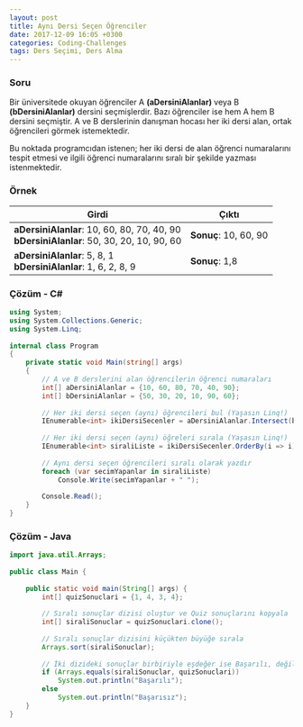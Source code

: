 ```yaml
---
layout: post
title: Aynı Dersi Seçen Öğrenciler
date: 2017-12-09 16:05 +0300
categories: Coding-Challenges
tags: Ders Seçimi, Ders Alma
---
```

### Soru
Bir üniversitede okuyan öğrenciler A **(aDersiniAlanlar)** veya B **(bDersiniAlanlar)** dersini seçmişlerdir. Bazı öğrenciler ise hem A hem B dersini seçmiştir. A ve B derslerinin danışman hocası her iki dersi alan, ortak öğrencileri görmek istemektedir. 

Bu noktada programcıdan istenen; her iki dersi de alan öğrenci numaralarını tespit etmesi ve ilgili öğrenci numaralarını sıralı bir şekilde yazması istenmektedir.

### Örnek

| Girdi                                                                                        | Çıktı                 |
|----------------------------------------------------------------------------------------------|-----------------------|
| **aDersiniAlanlar**: 10, 60, 80, 70, 40, 90 <br> **bDersiniAlanlar**: 50, 30, 20, 10, 90, 60 | **Sonuç**: 10, 60, 90 |
| **aDersiniAlanlar**: 5, 8, 1 <br> **bDersiniAlanlar**: 1, 6, 2, 8, 9                         | **Sonuç**: 1,8        |

### Çözüm - C#
```csharp
using System;
using System.Collections.Generic;
using System.Linq;
 
internal class Program
{
    private static void Main(string[] args)
    {
        // A ve B derslerini alan öğrencilerin öğrenci numaraları
        int[] aDersiniAlanlar = {10, 60, 80, 70, 40, 90};
        int[] bDersiniAlanlar = {50, 30, 20, 10, 90, 60};
 
        // Her iki dersi seçen (aynı) öğrencileri bul (Yaşasın Linq!)
        IEnumerable<int> ikiDersiSecenler = aDersiniAlanlar.Intersect(bDersiniAlanlar);
 
        // Her iki dersi seçen (aynı) öğreleri sırala (Yaşasın Linq!) 
        IEnumerable<int> siraliListe = ikiDersiSecenler.OrderBy(i => i);
 
        // Aynı dersi seçen öğrencileri sıralı olarak yazdır
        foreach (var secimYapanlar in siraliListe)
            Console.Write(secimYapanlar + " ");
 
        Console.Read();
    }
}
```

### Çözüm - Java
```java
import java.util.Arrays;
 
public class Main {
 
    public static void main(String[] args) {
        int[] quizSonuclari = {1, 4, 3, 4};
 
        // Sıralı sonuçlar dizisi oluştur ve Quiz sonuçlarını kopyala
        int[] siraliSonuclar = quizSonuclari.clone();
 
        // Sıralı sonuçlar dizisini küçükten büyüğe sırala
        Arrays.sort(siraliSonuclar);
 
        // İki dizideki sonuçlar birbiriyle eşdeğer ise Başarılı, değilse Başarısız yaz
        if (Arrays.equals(siraliSonuclar, quizSonuclari))
            System.out.println("Başarılı");
        else
            System.out.println("Başarısız");
    }
}
```